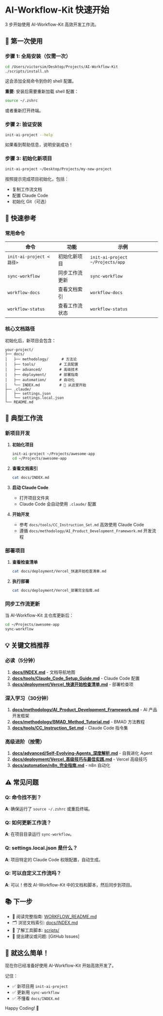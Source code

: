 # AI-Workflow-Kit 快速开始

3 步开始使用 AI-Workflow-Kit 高效开发工作流。

## 🚀 第一次使用

### 步骤 1: 全局安装（仅需一次）

```bash
cd /Users/victorsim/Desktop/Projects/AI-Workflow-Kit
./scripts/install.sh
```

这会添加全局命令到你的 shell 配置。

**重要**: 安装后需要重新加载 shell 配置：

```bash
source ~/.zshrc
```

或者重新打开终端。

### 步骤 2: 验证安装

```bash
init-ai-project --help
```

如果看到帮助信息，说明安装成功！

### 步骤 3: 初始化新项目

```bash
init-ai-project ~/Desktop/Projects/my-new-project
```

按照提示完成项目初始化，包括：
- 复制工作流文档
- 配置 Claude Code
- 初始化 Git（可选）

## 📖 快速参考

### 常用命令

| 命令 | 功能 | 示例 |
|------|------|------|
| `init-ai-project <路径>` | 初始化新项目 | `init-ai-project ~/Projects/app` |
| `sync-workflow` | 同步工作流更新 | `sync-workflow` |
| `workflow-docs` | 查看文档索引 | `workflow-docs` |
| `workflow-status` | 查看工作流状态 | `workflow-status` |

### 核心文档路径

初始化后，新项目会包含：

```
your-project/
├── docs/
│   ├── methodology/      # 方法论
│   ├── tools/           # 工具配置
│   ├── advanced/        # 高级技术
│   ├── deployment/      # 部署指南
│   ├── automation/      # 自动化
│   └── INDEX.md         # 📌 从这里开始
├── .claude/
│   ├── settings.json
│   └── settings.local.json
└── README.md
```

## 🎯 典型工作流

### 新项目开发

1. **初始化项目**
   ```bash
   init-ai-project ~/Projects/awesome-app
   cd ~/Projects/awesome-app
   ```

2. **查看文档索引**
   ```bash
   cat docs/INDEX.md
   ```

3. **启动 Claude Code**
   - 打开项目文件夹
   - Claude Code 会自动使用 `.claude/` 配置

4. **开始开发**
   - 参考 `docs/tools/CC_Instruction_Set.md` 高效使用 Claude Code
   - 遵循 `docs/methodology/AI_Product_Development_Framework.md` 开发流程

### 部署项目

1. **查看检查清单**
   ```bash
   cat docs/deployment/Vercel_快速开始检查清单.md
   ```

2. **执行部署**
   ```bash
   cat docs/deployment/Vercel_部署完全指南.md
   ```

### 同步工作流更新

当 AI-Workflow-Kit 主仓库更新后：

```bash
cd ~/Projects/awesome-app
sync-workflow
```

## 💡 关键文档推荐

### 必读（5分钟）

1. **[docs/INDEX.md](docs/INDEX.md)** - 文档导航地图
2. **[docs/tools/Claude_Code_Setup_Guide.md](docs/tools/Claude_Code_Setup_Guide.md)** - Claude Code 配置
3. **[docs/deployment/Vercel_快速开始检查清单.md](docs/deployment/Vercel_快速开始检查清单.md)** - 部署检查项

### 深入学习（30分钟）

1. **[docs/methodology/AI_Product_Development_Framework.md](docs/methodology/AI_Product_Development_Framework.md)** - AI 产品开发框架
2. **[docs/methodology/BMAD_Method_Tutorial.md](docs/methodology/BMAD_Method_Tutorial.md)** - BMAD 方法教程
3. **[docs/tools/CC_Instruction_Set.md](docs/tools/CC_Instruction_Set.md)** - Claude Code 指令集

### 高级进阶（按需）

1. **[docs/advanced/Self-Evolving-Agents_深度解析.md](docs/advanced/Self-Evolving-Agents_深度解析.md)** - 自我进化 Agent
2. **[docs/deployment/Vercel_高级技巧与最佳实践.md](docs/deployment/Vercel_高级技巧与最佳实践.md)** - Vercel 高级技巧
3. **[docs/automation/n8n_完全指南.md](docs/automation/n8n_完全指南.md)** - n8n 自动化

## ⚠️ 常见问题

### Q: 命令找不到？

**A**: 确保运行了 `source ~/.zshrc` 或重启终端。

### Q: 如何更新工作流？

**A**: 在项目目录运行 `sync-workflow`。

### Q: settings.local.json 是什么？

**A**: 项目特定的 Claude Code 权限配置，自动生成。

### Q: 可以自定义工作流吗？

**A**: 可以！修改 AI-Workflow-Kit 中的文档和脚本，然后同步到项目。

## 📚 下一步

- 📖 阅读完整指南: [WORKFLOW_README.md](WORKFLOW_README.md)
- 🗂️ 浏览文档索引: [docs/INDEX.md](docs/INDEX.md)
- 🔧 了解工具脚本: [scripts/](scripts/)
- 💬 提出建议或问题: [GitHub Issues]

## 🎉 就这么简单！

现在你已经准备好使用 AI-Workflow-Kit 开始高效开发了。

记住：
- ✅ 新项目用 `init-ai-project`
- ✅ 更新用 `sync-workflow`
- ✅ 不懂看 `docs/INDEX.md`

Happy Coding! 🚀
